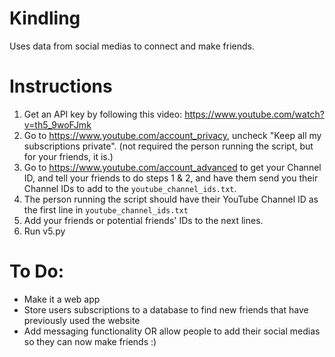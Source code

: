 # Kindling
Uses data from social medias to connect and make friends.

# Instructions
1. Get an API key by following this video: https://www.youtube.com/watch?v=th5_9woFJmk
2. Go to https://www.youtube.com/account_privacy, uncheck "Keep all my subscriptions private". (not required the person running the script, but for your friends, it is.)
3. Go to https://www.youtube.com/account_advanced to get your Channel ID, and tell your friends to do steps 1 & 2, and have them send you their Channel IDs to add to the `youtube_channel_ids.txt`.
4. The person running the script should have their YouTube Channel ID as the first line in `youtube_channel_ids.txt`
5. Add your friends or potential friends' IDs to the next lines.
6. Run v5.py

# To Do:
* Make it a web app
* Store users subscriptions to a database to find new friends that have previously used the website
* Add messaging functionality OR allow people to add their social medias so they can now make friends :)
